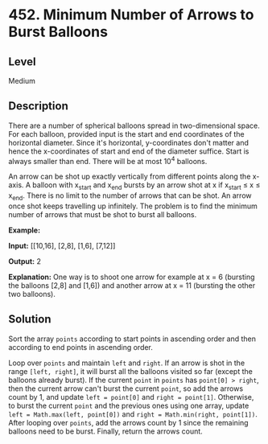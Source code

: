 # 452. Minimum Number of Arrows to Burst Balloons
## Level
Medium

## Description
There are a number of spherical balloons spread in two-dimensional space. For each balloon, provided input is the start and end coordinates of the horizontal diameter. Since it's horizontal, y-coordinates don't matter and hence the x-coordinates of start and end of the diameter suffice. Start is always smaller than end. There will be at most 10<sup>4</sup> balloons.

An arrow can be shot up exactly vertically from different points along the x-axis. A balloon with x<sub>start</sub> and x<sub>end</sub> bursts by an arrow shot at x if x<sub>start</sub> ≤ x ≤ x<sub>end</sub>. There is no limit to the number of arrows that can be shot. An arrow once shot keeps travelling up infinitely. The problem is to find the minimum number of arrows that must be shot to burst all balloons.

**Example:**

**Input:** [[10,16], [2,8], [1,6], [7,12]]

**Output:** 2

**Explanation:** One way is to shoot one arrow for example at x = 6 (bursting the balloons [2,8] and [1,6]) and another arrow at x = 11 (bursting the other two balloons).

## Solution
Sort the array `points` according to start points in ascending order and then according to end points in ascending order.

Loop over `points` and maintain `left` and `right`. If an arrow is shot in the range `[left, right]`, it will burst all the balloons visited so far (except the balloons already burst). If the current `point` in `points` has `point[0] > right`, then the current arrow can't burst the current `point`, so add the arrows count by 1, and update `left = point[0]` and `right = point[1]`. Otherwise, to burst the current `point` and the previous ones using one array, update `left = Math.max(left, point[0])` and `right = Math.min(right, point[1])`. After looping over `points`, add the arrows count by 1 since the remaining balloons need to be burst. Finally, return the arrows count.
